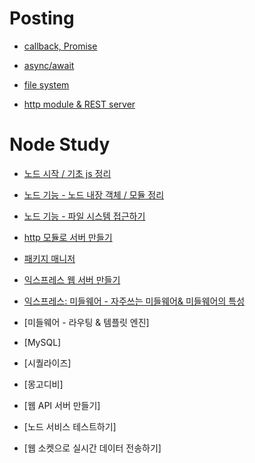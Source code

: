 # Posting

- [callback, Promise](https://github.com/posting-study/node_study/blob/main/mdFiles/callback&promise.md)

- [async/await](https://github.com/posting-study/node_study/blob/main/postingFiles/async%26await.md)

- [file system](https://github.com/posting-study/node_study/blob/main/postingFiles/file_system.md)

- [http module & REST server](https://github.com/posting-study/node_study/blob/main/postingFiles/http_server.md)


# Node Study 

- [노드 시작 / 기초 js 정리](https://github.com/posting-study/node_study/blob/main/mdFiles/tutorial.md)

- [노드 기능 - 노드 내장 객체 / 모듈 정리](https://github.com/posting-study/node_study/blob/main/mdFiles/node_function.md)

- [노드 기능 - 파일 시스템 접근하기](https://github.com/posting-study/node_study/blob/main/postingFiles/file_system.md)

- [http 모듈로 서버 만들기](https://github.com/posting-study/node_study/blob/main/postingFiles/http_server.md)

- [패키지 매니저](https://github.com/posting-study/node_study/blob/main/mdFiles/package_manager.md)

- [익스프레스 웹 서버 만들기](https://github.com/posting-study/node_study/blob/main/postingFiles/expressServer_1.md)

- [익스프레스: 미들웨어 - 자주쓰는 미들웨어& 미들웨어의 특성](https://github.com/posting-study/node_study/blob/main/postingFiles/expressServer_2.md)

- [미들웨어 - 라우팅 & 템플릿 엔진]

- [MySQL]

- [시퀄라이즈]

- [몽고디비]

- [웹 API 서버 만들기]

- [노드 서비스 테스트하기]

- [웹 소켓으로 실시간 데이터 전송하기]
